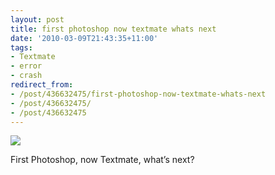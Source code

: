 ```yaml
---
layout: post
title: first photoshop now textmate whats next
date: '2010-03-09T21:43:35+11:00'
tags:
- Textmate
- error
- crash
redirect_from:
- /post/436632475/first-photoshop-now-textmate-whats-next
- /post/436632475/
- /post/436632475
---
```

 ![](/img/posts/old/tumblr_kz0ggnkBa21qb7ot5o1_540.png)

First Photoshop, now Textmate, what’s next?

